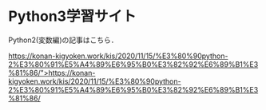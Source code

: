 # Python3学習サイト

Python2(変数編)の記事はこちら．

https://konan-kigyoken.work/kis/2020/11/15/%E3%80%90python-2%E3%80%91%E5%A4%89%E6%95%B0%E3%82%92%E6%89%B1%E3%81%86/">https://konan-kigyoken.work/kis/2020/11/15/%E3%80%90python-2%E3%80%91%E5%A4%89%E6%95%B0%E3%82%92%E6%89%B1%E3%81%86/</a>
